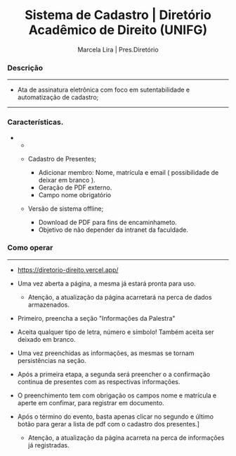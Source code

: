 

<h1 align="center"> Sistema de Cadastro | Diretório Acadêmico de Direito (UNIFG) </h1>
<p align="center"> Marcela Lira | Pres.Diretório </p>

### Descrição

<hr>

 - Ata de assinatura eletrônica com foco em sutentabilidade e automatização de cadastro;

<hr>

### Características.

 - -

     * Cadastro de Presentes;
       
       - Adicionar membro: Nome, matrícula e email ( possibilidade de deixar em branco ).
       - Geração de PDF externo.
       - Campo nome obrigatório
         
     * Versão de sistema offline;
       
       - Download de PDF para fins de encaminhameto. 
       - Objetivo de não depender da intranet da faculdade.
         
### Como operar 

<hr>

- https://diretorio-direito.vercel.app/
  
- Uma vez aberta a página, a mesma já estará pronta para uso.
  
  * Atenção, a atualização da página acarretará na perca de dados armazenados.
    
- Primeiro, preencha a seção "Informações da Palestra"
  
- Aceita qualquer tipo de letra, número e símbolo! Também aceita ser deixado em branco.

- Uma vez preenchidas as informações, as mesmas se tornam persistências na seção.

- Após a primeira etapa, a segunda será preencher o a confirmação continua de presentes com as respectivas informações.

- O preenchimento tem com obrigação os campos nome e matrícula e aperte em confimar, para registrar em documento.

- Após o término do evento, basta apenas clicar no segundo e último botão para gerar a lista de pdf com o cadastro dos presentes.]
  
  * Atenção, a atualização da página acarreta na perca de informações já registradas.


    


